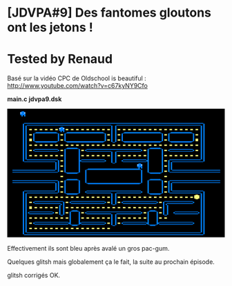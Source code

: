 # [JDVPA#9] Des fantomes gloutons ont les jetons !
# Tested by Renaud

Basé sur la vidéo CPC de Oldschool is beautiful : http://www.youtube.com/watch?v=c67kyNY9Cfo

__main.c jdvpa9.dsk__

![JDVPA9.dsk.png](JDVPA9.dsk.png)

Effectivement ils sont bleu après avalé un gros pac-gum.

Quelques glitsh mais globalement ça le fait, la suite au prochain épisode.

glitsh corrigés OK.